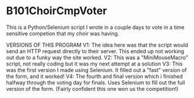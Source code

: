 # B101ChoirCmpVoter
This is a Python/Selenium script I wrote in a couple days to vote in a time sensitive competion that my choir was having.

VERSIONS OF THIS PROGRAM
V1: The idea here was that the script would send an HTTP request directly to their server. This ended up not working out due to a funky way the site worked.
V2: This was a "MiniMouseMacro" script, not really coding but it was my next attempt at a solution
V3: This was the first version I made using Selenium. It filled out a "fast" version of the form, and it worked!
V4: The fourth and final version which i finished halfway through the voting day for finals. Uses Selenium to fill out the full version of the form. (Fairly confident this one won us the competition!)
